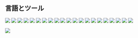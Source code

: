 ## 言語とツール
![](https://img.shields.io/badge/-JavaScript-black?style=for-the-badge&logo=javascript&)
![](https://img.shields.io/badge/-Python-black?style=for-the-badge&logo=python&)
![](https://img.shields.io/badge/-Django-black?style=for-the-badge&logo=django&)
![](https://img.shields.io/badge/-Vue-black?style=for-the-badge&logo=vue.js&)
![](https://img.shields.io/badge/-Nuxt-black?style=for-the-badge&logo=nuxt.js&)
![](https://img.shields.io/badge/-PHP-black?style=for-the-badge&)
![](https://img.shields.io/badge/-Linux-black?style=for-the-badge&)
![](https://img.shields.io/badge/-Docker-black?style=for-the-badge&logo=docker&)
![](https://img.shields.io/badge/-React-black?style=for-the-badge&logo=react&)
![](https://img.shields.io/badge/-Wordpress-black?style=for-the-badge&logo=wordpress&)
![](https://img.shields.io/badge/-Apache-black?style=for-the-badge&logo=apache&)
![](https://img.shields.io/badge/-Nginx-black?style=for-the-badge&logo=nginx&)
![](https://img.shields.io/badge/-Jira-black?style=for-the-badge&logo=jira&)
![](https://img.shields.io/badge/-Jenkins-black?style=for-the-badge&logo=jenkins&)
![](https://img.shields.io/badge/-Postman-black?style=for-the-badge&logo=postman&)
![](https://img.shields.io/badge/-Adobe-black?style=for-the-badge&logo=adobe&)
![](https://img.shields.io/badge/-Git-black?style=for-the-badge&logo=git&)
![](https://img.shields.io/badge/-Bootstrap-black?style=for-the-badge&logo=bootstrap&)
![](https://img.shields.io/badge/-Go-black?style=for-the-badge&logo=go&)
![](https://img.shields.io/badge/-Go-black?style=for-the-badge&logo=go&)
![](https://img.shields.io/badge/-Gulp-black?style=for-the-badge&logo=gulp&)

![](https://img.shields.io/badge/Welcome%20to-my%20page-38bd85?style=for-the-badge&)
